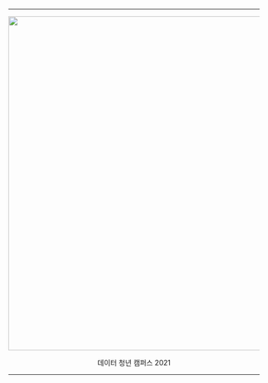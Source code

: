 * * *


<p align="center">
    <img src="https://user-images.githubusercontent.com/80026561/130731646-cc2d02ae-6eb3-4a75-b12e-c3da206b4ef0.png" alt="logo" width="1200" height="670">
</p>

<p align="center">
  데이터 청년 캠퍼스 2021 
</p>
   
 
* * *



